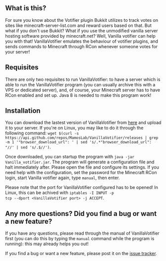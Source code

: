 <h2>What is this?</h2>
For sure you know about the Votifier plugin Bukkit utilizes to track votes on sites like minecraft-server-list.com and reward users based on that. But what if you don't use Bukkit? What if you use the unmodified vanilla server hosting software provided by minecraft.net? Well, Vanilla votifier can help you with that! VanillaVotifier emulates the behaviour of votifier plugins, and sends commands to Minecraft through RCon whenever someone votes for your server!

<h2>Requisites</h2>
There are only two requisites to run VanillaVotifier: to have a server which is able to run the VanillaVotifier program (you can usually archive this with a VPS or dedicated server), and, of course, your Minecraft server has to have RCon enabled and set up.
Java 8 is needed to make this program work!

<h2>Installation</h2>
You can download the lastest version of VanillaVotifier from <a href="https://github.com/MamosLab/VanillaVotifier/releases" target="_blank">here</a> and upload it to your server. If you're on Linux, you may like to do it through the following command: <code>wget $(curl -s https://api.github.com/repos/MamosLab/VanillaVotifier/releases | grep -m 1 '"browser_download_url": ' | sed 's/.*"browser_download_url": "//' | sed 's/.$//')</code>.

Once downloaded, you can startup the program with <code>java -jar Vanilla_votifier.jar</code>. The program will generate a configuration file and halt immediately after. Please open the file and configure its settings. If you need help with the configuration, set the password for the Minecraft RCon login, start Vanilla votifier again, type <code>manual</code>, then enter.

Please note that the port for VanillaVotifier configured has to be opened! In Linux, this can be achived with <code>iptables -I INPUT -p tcp --dport &lt;VanillaVotifier port&gt; -j ACCEPT</code>.

<h2>Any more questions? Did you find a bug or want a new feature?</h2>
If you have any questions, please read through the manual of VanillaVotifier first (you can do this by typing the <code>manual</code> command while the program is running): this may already helps you out!

If you find a bug or want a new feature, please post it on the <a href="https://github.com/MamosLab/VanillaVotifier/issues" target="_blank">issue tracker</a>.
